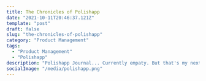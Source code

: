```yaml
---
title: The Chronicles of Polishapp
date: "2021-10-11T20:46:37.121Z"
template: "post"
draft: false
slug: "the-chronicles-of-polishapp"
category: "Product Management"
tags:
  - "Product Management"
  - "Polishapp"
description: "Polishapp Journal... Currently empaty. But that's my next post!"
socialImage: "/media/polishapp.png"
---
```


